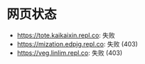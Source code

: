 # 网页状态
- https://tote.kaikaixin.repl.co: 失败
- https://mization.edpjg.repl.co: 失败 (403)
- https://veg.linlim.repl.co: 失败 (403)
